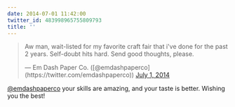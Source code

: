 ```yaml
---
date: 2014-07-01 11:42:00
twitter_id: 483998965755809793
title: ''
---
```


<blockquote class="twitter-tweet"><p lang="en" dir="ltr">Aw man, wait-listed for my favorite craft fair that i&#39;ve done for the past 2 years. Self-doubt hits hard. Send good thoughts, please.</p>&mdash; Em Dash Paper Co. ([@emdashpaperco](https://twitter.com/emdashpaperco)) <a href="https://twitter.com/emdashpaperco/status/483987357364785152?ref_src=twsrc%5Etfw">July 1, 2014</a></blockquote>
<script async src="https://platform.twitter.com/widgets.js" charset="utf-8"></script>

[@emdashpaperco](https://twitter.com/emdashpaperco) your skills are amazing, and your taste is better. Wishing you the best!
